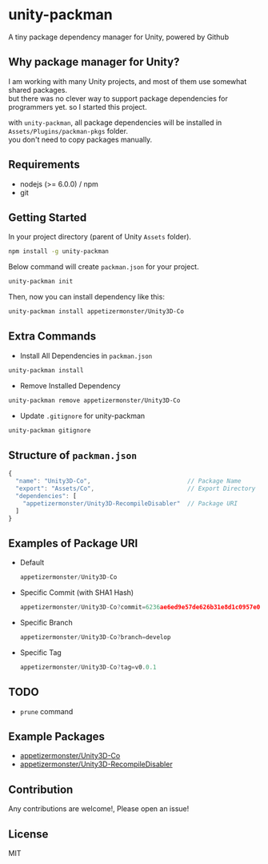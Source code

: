 # unity-packman
A tiny package dependency manager for Unity, powered by Github

## Why package manager for Unity?
I am working with many Unity projects, and most of them use somewhat shared packages.  
but there was no clever way to support package dependencies for programmers yet. so I started this project.  

with `unity-packman`, all package dependencies will be installed in `Assets/Plugins/packman-pkgs` folder.  
you don't need to copy packages manually.

## Requirements
- nodejs (>= 6.0.0) / npm
- git

## Getting Started
In your project directory (parent of Unity `Assets` folder).
```bash
npm install -g unity-packman
```

Below command will create `packman.json` for your project.
```bash
unity-packman init
```
Then, now you can install dependency like this:
```bash
unity-packman install appetizermonster/Unity3D-Co
```

## Extra Commands
- Install All Dependencies in `packman.json`
```bash
unity-packman install
```

- Remove Installed Dependency
```bash
unity-packman remove appetizermonster/Unity3D-Co
```

- Update `.gitignore` for unity-packman
```bash
unity-packman gitignore
```

## Structure of `packman.json`
```javascript
{
  "name": "Unity3D-Co",                           // Package Name
  "export": "Assets/Co",                          // Export Directory
  "dependencies": [
    "appetizermonster/Unity3D-RecompileDisabler"  // Package URI
  ]
}
```

## Examples of Package URI
- Default
  ```javascript
  appetizermonster/Unity3D-Co
  ```
- Specific Commit (with SHA1 Hash)
  ```javascript
  appetizermonster/Unity3D-Co?commit=6236ae6ed9e57de626b31e8d1c0957e074cf9331
  ```
- Specific Branch
  ```javascript
  appetizermonster/Unity3D-Co?branch=develop
- Specific Tag
  ```javascript
  appetizermonster/Unity3D-Co?tag=v0.0.1
  ```

## TODO
- `prune` command

## Example Packages
- [appetizermonster/Unity3D-Co](https://github.com/appetizermonster/Unity3D-Co)
- [appetizermonster/Unity3D-RecompileDisabler](https://github.com/appetizermonster/Unity3D-RecompileDisabler)

## Contribution
Any contributions are welcome!, Please open an issue!

## License
MIT

